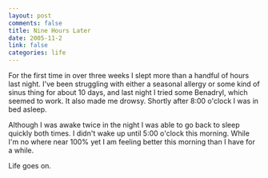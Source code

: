 ```yaml
--- 
layout: post
comments: false
title: Nine Hours Later
date: 2005-11-2
link: false
categories: life
---
```

For the first time in over three weeks I slept more than a handful of hours last night. I've been struggling with either a seasonal allergy or some kind of sinus thing for about 10 days, and last night I tried some Benadryl, which seemed to work. It also made me drowsy. Shortly after 8:00 o'clock I was in bed asleep.

Although I was awake twice in the night I was able to go back to sleep quickly both times. I didn't wake up until 5:00 o'clock this morning. While I'm no where near 100% yet I am feeling better this morning than I have for a while.

Life goes on.
